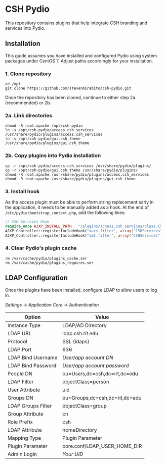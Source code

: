 # CSH Pydio
This repository contains plugins that help integrate CSH branding and services into Pydio.

## Installation
This guide assumes you have installed and configured Pydio using system packages under CentOS 7. Adjust paths accordingly for your installation.

### 1. Clone repository

```
cd /opt
git clone https://github.com/stevenmirabito/csh-pydio.git
```

Once the repository has been cloned, continue to either step 2a (recommended) or 2b.

### 2a. Link directories

```
chmod -R root:apache /opt/csh-pydio
ln -s /opt/csh-pydio/access.csh_services /usr/share/pydio/plugins/access.csh_services
ln -s /opt/csh-pydio/gui.csh_theme /usr/share/pydio/plugins/gui.csh_theme
```

### 2b. Copy plugins into Pydio installation

```
cp -r /opt/csh-pydio/access.csh_services /usr/share/pydio/plugins/
cp -r /opt/csh-pydio/gui.csh_theme /usr/share/pydio/plugins/
chmod -R root:apache /usr/share/pydio/plugins/access.csh_services
chmod -R root:apache /usr/share/pydio/plugins/gui.csh_theme
```

### 3. Install hook
As the access plugin must be able to perform string replacement early in the application, it needs to be manually added as a hook. At the end of `/etc/pydio/bootstrap_context.php`, add the following lines:

```php
// CSH Services Hook
require_once AJXP_INSTALL_PATH . "/plugins/access.csh_services/class.CSHServices.php";
AJXP_Controller::registerIncludeHook("vars.filter", array("CSHServices", "filterVars"));
AJXP_Controller::registerIncludeHook("xml.filter", array("CSHServices", "filterVars"));
```

### 4. Clear Pydio's plugin cache

```
rm /var/cache/pydio/plugins_cache.ser
rm /var/cache/pydio/plugins_requires.ser
```

## LDAP Configuration
Once the plugins have been installed, configure LDAP to allow users to log in.

*Settings -> Application Core -> Authentication*

| Option             | Value                          |
|--------------------|--------------------------------|
| Instance Type      | LDAP/AD Directory              |
| LDAP URL           | ldap.csh.rit.edu               |
| Protocol           | SSL (ldaps)                    |
| LDAP Port          | 636                            |
| LDAP Bind Username | _User/app account DN_          |
| LDAP Bind Password | _User/app account password_    |
| People DN          | ou=Users,dc=csh,dc=rit,dc=edu  |
| LDAP Filter        | objectClass=person             |
| User Attribute     | uid                            |
| Groups DN          | ou=Groups,dc=csh,dc=rit,dc=edu |
| LDAP Groups Filter | objectClass=group              |
| Group Attribute    | cn                             |
| Role Prefix        | csh                            |
| LDAP Attribute     | homeDirectory                  |
| Mapping Type       | Plugin Parameter               |
| Plugin Parameter   | core.conf/LDAP_USER_HOME_DIR   |
| Admin Login        | _Your UID_                     |
